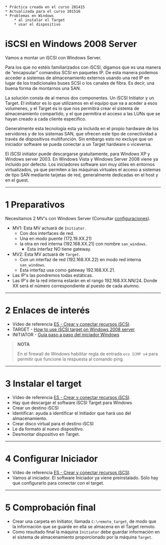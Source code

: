 ```
* Práctica creada en el curso 201415
* Actualizada para el curso 201516
* Problemas en Windows
    * al instalar el Target
    * usar el dispositivo
```

# iSCSI en Windows 2008 Server

Vamos a montar un iSCSI con Windows Server.

Para los que no estéis familiarizados con iSCSI, digamos que es una manera de “encapsular”
comandos SCSI en paquetes IP. De esta manera podemos acceder a sistemas de almacenamiento externos usando una red IP en lugar de los tradicionales buses SCSI o los canales de fibra. Es decir, una buena forma de montarnos una SAN.

La solución consta de al menos dos componentes. Un iSCSI Initiator y un Target.
El initiator es lo que utilizamos en el equipo que va a aceder a esos volumenes,
y el Target es lo que nos permitirá crear el sistema de almacenamiento compartido,
y el que permitira el acceso a las LUNs que se hayan creado a cada cliente específico.

Generalmente esta tecnología esta ya incluida en el propio hardware de los servidores y de los sistemas SAN, que ofrecen este tipo de conectividad a través de dispositivos multifunción. Sin embargo esto no excluye que un iniciador software se pueda conectar a un Target hardware o viceversa.

El iSCSI initiator puede descargarse gratuitamente, para Windows XP y Windows server 2003. En Windows Vista y Windows Server 2008 viene ya incluido por defecto. Los iniciadores software son muy útiles en entornos virtualizados, ya que permiten a las máquinas virtuales el acceso a sistemas de tipo SAN mediante tarjetas de red, generalmente dedicadas en el host y en el guest.

---

# 1 Preparativos

Necesitamos 2 MV's con Windows Server (Consultar [configuraciones](../../global/configuracion/windows-server.md)).
* MV1: Esta MV actuará de `Initiator`.
    * Con dos interfaces de red.
    * Una en modo puente (172.19.XX.21)
    * la otra en red interna (192.168.XX.21) con nombre `san_windows`.
        * Esta interfaz NO tiene gateway.
* MV2: Esta MV actuará de `Target`.
    * Con un interfaz de red (192.168.XX.22) en modo red interna `san_windows`.
    * Esta interfaz usa como gateway 192.168.XX.21.
* Las IP's las pondremos todas estáticas.
* Las IP's de la red interna estarán en el rango 192.168.XX.NN/24.
Donde XX será el número correspondiente al puesto de cada alumno.

---

# 2 Enlaces de interés

* Vídeo de referencia [ES - Crear y conectar recursos iSCSI](https://youtu.be/_77UL2kZEEA).
* TARGET - [How to use iSCSI target on Windows 2008 server](https://www.synology.com/en-global/knowledgebase/DSM/tutorial/Virtualization/How_to_use_iSCSI_Targets_on_a_Windows_Server)
* INITIATOR - [Guía paso a paso del iniciador Windows](https://technet.microsoft.com/es-es/library/ee338476%28v=ws.10%29.aspx)

> **NOTA**
>
> En el firewall de Windows habilitar regla de entrada `eco ICMP v4` para
permitir que funcione la respuesta al comando ping.
>

---

# 3 Instalar el target

* Vídeo de referencia [ES - Crear y conectar recursos iSCSI](https://youtu.be/_77UL2kZEEA).
* Hay que descargar el software iSCSI Target para Windows
* Crear un destino iSCSI
* Identificar: ayuda a identificar el Initiador que hará uso del almacenamiento.
* Crear disco virtual para el destino iSCSI
* Le da formato al nuevo dispositivo.
* Desmontar dispositivo en Target.

---

# 4 Configurar Iniciador

* Vídeo de referencia [ES - Crear y conectar recursos iSCSI](https://youtu.be/_77UL2kZEEA).
* Vamos al iniciador. El software Iniciador ya viene preinstalado.
Sólo hay que configurarlo para conectar con el target.

---

# 5 Comprobación final

* Crear una carpeta en Initiator, llamada `C:\remote_target`, de modo que la información
que se guarde en ella se almacena en el Target remoto.
* Como resultado final la máquina `Initiator` debe guardar información en el sistema de
almacenamiento proporcionado por la máquina `Target`.
